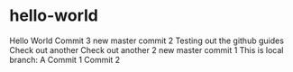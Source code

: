 # hello-world
Hello World
Commit 3
new master commit 2
Testing out the github guides
Check out another
Check out another 2
new master commit 1
This is local branch:
A
Commit 1
Commit 2